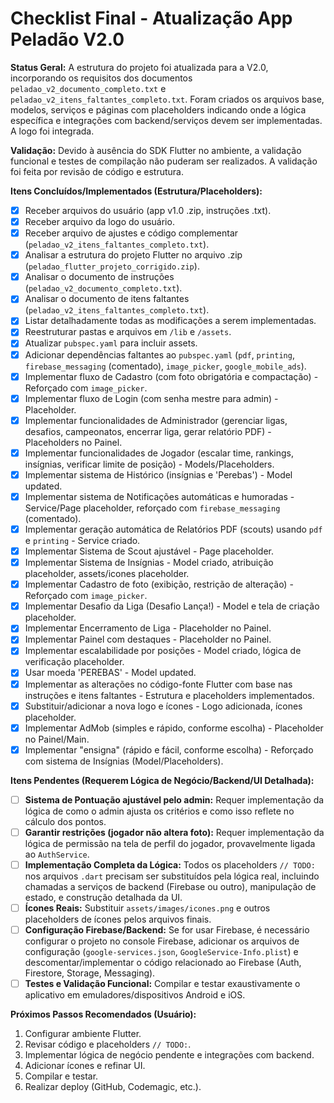 # Checklist Final - Atualização App Peladão V2.0

**Status Geral:** A estrutura do projeto foi atualizada para a V2.0, incorporando os requisitos dos documentos `peladao_v2_documento_completo.txt` e `peladao_v2_itens_faltantes_completo.txt`. Foram criados os arquivos base, modelos, serviços e páginas com placeholders indicando onde a lógica específica e integrações com backend/serviços devem ser implementadas. A logo foi integrada.

**Validação:** Devido à ausência do SDK Flutter no ambiente, a validação funcional e testes de compilação não puderam ser realizados. A validação foi feita por revisão de código e estrutura.

**Itens Concluídos/Implementados (Estrutura/Placeholders):**

- [X] Receber arquivos do usuário (app v1.0 .zip, instruções .txt).
- [X] Receber arquivo da logo do usuário.
- [X] Receber arquivo de ajustes e código complementar (`peladao_v2_itens_faltantes_completo.txt`).
- [X] Analisar a estrutura do projeto Flutter no arquivo .zip (`peladao_flutter_projeto_corrigido.zip`).
- [X] Analisar o documento de instruções (`peladao_v2_documento_completo.txt`).
- [X] Analisar o documento de itens faltantes (`peladao_v2_itens_faltantes_completo.txt`).
- [X] Listar detalhadamente todas as modificações a serem implementadas.
- [X] Reestruturar pastas e arquivos em `/lib` e `/assets`.
- [X] Atualizar `pubspec.yaml` para incluir assets.
- [X] Adicionar dependências faltantes ao `pubspec.yaml` (`pdf`, `printing`, `firebase_messaging` (comentado), `image_picker`, `google_mobile_ads`).
- [X] Implementar fluxo de Cadastro (com foto obrigatória e compactação) - Reforçado com `image_picker`.
- [X] Implementar fluxo de Login (com senha mestre para admin) - Placeholder.
- [X] Implementar funcionalidades de Administrador (gerenciar ligas, desafios, campeonatos, encerrar liga, gerar relatório PDF) - Placeholders no Painel.
- [X] Implementar funcionalidades de Jogador (escalar time, rankings, insígnias, verificar limite de posição) - Models/Placeholders.
- [X] Implementar sistema de Histórico (insígnias e 'Perebas') - Model updated.
- [X] Implementar sistema de Notificações automáticas e humoradas - Service/Page placeholder, reforçado com `firebase_messaging` (comentado).
- [X] Implementar geração automática de Relatórios PDF (scouts) usando `pdf` e `printing` - Service criado.
- [X] Implementar Sistema de Scout ajustável - Page placeholder.
- [X] Implementar Sistema de Insígnias - Model criado, atribuição placeholder, assets/icones placeholder.
- [X] Implementar Cadastro de foto (exibição, restrição de alteração) - Reforçado com `image_picker`.
- [X] Implementar Desafio da Liga (Desafio Lança!) - Model e tela de criação placeholder.
- [X] Implementar Encerramento de Liga - Placeholder no Painel.
- [X] Implementar Painel com destaques - Placeholder no Painel.
- [X] Implementar escalabilidade por posições - Model criado, lógica de verificação placeholder.
- [X] Usar moeda 'PEREBAS' - Model updated.
- [X] Implementar as alterações no código-fonte Flutter com base nas instruções e itens faltantes - Estrutura e placeholders implementados.
- [X] Substituir/adicionar a nova logo e ícones - Logo adicionada, ícones placeholder.
- [X] Implementar AdMob (simples e rápido, conforme escolha) - Placeholder no Painel/Main.
- [X] Implementar "ensigna" (rápido e fácil, conforme escolha) - Reforçado com sistema de Insígnias (Model/Placeholders).

**Itens Pendentes (Requerem Lógica de Negócio/Backend/UI Detalhada):**

- [ ] **Sistema de Pontuação ajustável pelo admin:** Requer implementação da lógica de como o admin ajusta os critérios e como isso reflete no cálculo dos pontos.
- [ ] **Garantir restrições (jogador não altera foto):** Requer implementação da lógica de permissão na tela de perfil do jogador, provavelmente ligada ao `AuthService`.
- [ ] **Implementação Completa da Lógica:** Todos os placeholders `// TODO:` nos arquivos `.dart` precisam ser substituídos pela lógica real, incluindo chamadas a serviços de backend (Firebase ou outro), manipulação de estado, e construção detalhada da UI.
- [ ] **Ícones Reais:** Substituir `assets/images/icones.png` e outros placeholders de ícones pelos arquivos finais.
- [ ] **Configuração Firebase/Backend:** Se for usar Firebase, é necessário configurar o projeto no console Firebase, adicionar os arquivos de configuração (`google-services.json`, `GoogleService-Info.plist`) e descomentar/implementar o código relacionado ao Firebase (Auth, Firestore, Storage, Messaging).
- [ ] **Testes e Validação Funcional:** Compilar e testar exaustivamente o aplicativo em emuladores/dispositivos Android e iOS.

**Próximos Passos Recomendados (Usuário):**

1.  Configurar ambiente Flutter.
2.  Revisar código e placeholders `// TODO:`.
3.  Implementar lógica de negócio pendente e integrações com backend.
4.  Adicionar ícones e refinar UI.
5.  Compilar e testar.
6.  Realizar deploy (GitHub, Codemagic, etc.).
